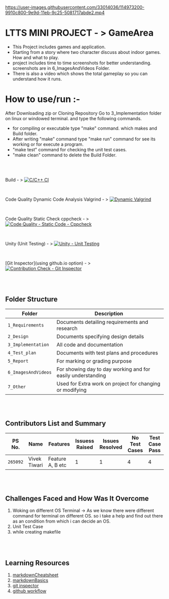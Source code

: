 
https://user-images.githubusercontent.com/33014036/114973200-9910c800-9e9d-11eb-9c25-5081717abde2.mp4



# LTTS MINI PROJECT - > GameArea


* This Project includes games and application.
* Starting from a story where two character discuss about indoor games. How and what to play.
* project includes time to time screenshots for better understanding. screenshots are in 6_ImagesAndVideos Folder.
* There is also a video which shows the total gameplay so you can understand how it runs.


# How to use/run :-
After Downloading zip or Cloning Repository Go to 3_Implementation folder on linux or windowed terminal. and type the following commands.

* for compiling or executable type "make" command. which makes and Build folder.
* After writing "make" command type "make run" command for see its working or for execute a program.
* "make test" command for checking the unit test cases.
* "make clean" command to delete the Build Folder.

<br>
<br>


Build - > [![C/C++ CI](https://github.com/Tiwari007/L-T-Miniproject-in-C/actions/workflows/c-cpp.yml/badge.svg)](https://github.com/Tiwari007/L-T-Miniproject-in-C/actions/workflows/c-cpp.yml)

<br>

Code Quality Dynamic Code Analysis Valgrind - > [![Dynamic Valgrind](https://github.com/prithvisekhar/AppliedSDLC_Template/actions/workflows/CodeQuality_Dynamic.yml/badge.svg)](https://github.com/Tiwari007/L-T-Miniproject-in-C/actions/workflows/unity.yml)

<br>

Code Quality Static Check cppcheck - > [![Code Quality - Static Code - Cppcheck](https://github.com/Tiwari007/L-T-Miniproject-in-C/actions/workflows/cppcheck.yml/badge.svg)](https://github.com/Tiwari007/L-T-Miniproject-in-C/actions/workflows/cppcheck.yml)

<br>

Unity (Unit Testing) - > [![Unity - Unit Testing](https://github.com/Tiwari007/L-T-Miniproject-in-C/actions/workflows/unity.yml/badge.svg)](https://github.com/Tiwari007/L-T-Miniproject-in-C/actions/workflows/unity.yml)

<br>

[Git Inspector](using github.io option) - > [![Contribution Check - Git Inspector](https://github.com/Tiwari007/L-T-Miniproject-in-C/actions/workflows/gitInspector.yml/badge.svg)](https://github.com/Tiwari007/L-T-Miniproject-in-C/actions/workflows/gitInspector.yml)


<br>
<br>

## Folder Structure
Folder             | Description
-------------------| -----------------------------------------
`1_Requirements`   | Documents detailing requirements and research
`2_Design`         | Documents specifying design details
`3_Implementation` | All code and documentation
`4_Test_plan`      | Documents with test plans and procedures
`5_Report`         | For marking or grading purpose
`6_ImagesAndVideos`| For showing day to day working and for easily understanding
`7_Other`          | Used for Extra work on project for changing or modifying


<br>
<br>

## Contributors List and Summary

PS No. |  Name   |    Features    | Issuess Raised |Issues Resolved|No Test Cases|Test Case Pass
-------|---------|----------------|----------------|---------------|-------------|--------------
`265092` | Vivek Tiwari  | Feature A, B etc    | 1    | 1   |4   |4    

<br>
<br>

## Challenges Faced and How Was It Overcome

1. Woking on different OS Terminal  ->  As we know there were different command for terminal on different OS. so i take a help and find out there as an condition from which i can decide an OS.
2. Unit Test Case
3. while creating makefile

<br>
<br>

## Learning Resources
1. [markdownCheatsheet](https://github.com/adam-p/markdown-here/wiki/Markdown-Cheatsheet)
2. [markdownBasics](https://guides.github.com/features/mastering-markdown/)
3. [git inspector](https://github.com/ejwa/gitinspector.git)
4. [github workflow](https://docs.github.com/en/actions/)

